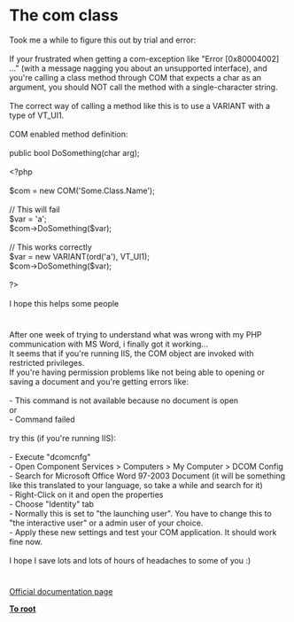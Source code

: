 # The com class




<div class="phpcode"><span class="html">
Took me a while to figure this out by trial and error:<br><br>If your frustrated when getting a com-exception like &quot;Error [0x80004002] ...&quot; (with a message nagging you about an unsupported interface), and you&apos;re calling a class method through COM that expects a char as an argument, you should NOT call the method with a single-character string.<br><br>The correct way of calling a method like this is to use a VARIANT with a type of VT_UI1.<br><br>COM enabled method definition: <br><br>public bool DoSomething(char arg);<br><br><span class="default">&lt;?php<br><br>$com </span><span class="keyword">= new </span><span class="default">COM</span><span class="keyword">(</span><span class="string">&apos;Some.Class.Name&apos;</span><span class="keyword">);<br><br></span><span class="comment">// This will fail<br></span><span class="default">$var </span><span class="keyword">= </span><span class="string">&apos;a&apos;</span><span class="keyword">;<br></span><span class="default">$com</span><span class="keyword">-&gt;</span><span class="default">DoSomething</span><span class="keyword">(</span><span class="default">$var</span><span class="keyword">);<br><br></span><span class="comment">// This works correctly<br></span><span class="default">$var </span><span class="keyword">= new </span><span class="default">VARIANT</span><span class="keyword">(</span><span class="default">ord</span><span class="keyword">(</span><span class="string">&apos;a&apos;</span><span class="keyword">), </span><span class="default">VT_UI1</span><span class="keyword">);<br></span><span class="default">$com</span><span class="keyword">-&gt;</span><span class="default">DoSomething</span><span class="keyword">(</span><span class="default">$var</span><span class="keyword">);<br><br></span><span class="default">?&gt;<br></span><br>I hope this helps some people</span>
</div>
  

#


<div class="phpcode"><span class="html">
After one week of trying to understand what was wrong with my PHP communication with MS Word, i finally got it working...<br>It seems that if you&apos;re running IIS, the COM object are invoked with restricted privileges.<br>If you&apos;re having permission problems like not being able to opening or saving a document and you&apos;re getting errors like:<br><br> - This command is not available because no document is open<br>or<br> - Command failed<br><br>try this (if you&apos;re running IIS):<br><br>- Execute &quot;dcomcnfg&quot;<br>- Open Component Services &gt; Computers &gt; My Computer &gt; DCOM Config<br>- Search for Microsoft Office Word 97-2003 Document (it will be something like this translated to your language, so take a while and search for it)<br>- Right-Click on it and open the properties<br>- Choose &quot;Identity&quot; tab<br>- Normally this is set to &quot;the launching user&quot;. You have to change this to &quot;the interactive user&quot; or a admin user of your choice.<br>- Apply these new settings and test your COM application. It should work fine now.<br><br>I hope I save lots and lots of hours of headaches to some of you :)</span>
</div>
  

#

[Official documentation page](https://www.php.net/manual/en/class.com.php)

**[To root](/README.md)**